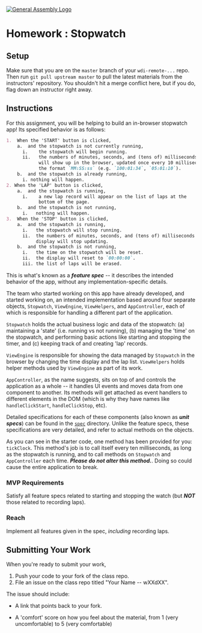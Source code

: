 [![General Assembly Logo](https://camo.githubusercontent.com/1a91b05b8f4d44b5bbfb83abac2b0996d8e26c92/687474703a2f2f692e696d6775722e636f6d2f6b6538555354712e706e67)](https://generalassemb.ly/education/web-development-immersive)

# Homework : Stopwatch

## Setup

Make sure that you are on the `master` branch of your `wdi-remote-...` repo.
Then run `git pull upstream master` to pull the latest materials from the
instructors' repository. You shouldn't hit a merge conflict here, but if you do,
flag down an instructor right away.

## Instructions

For this assignment, you will be helping to build an in-browser stopwatch
app! Its specified behavior is as follows:

```markdown
1.  When the 'START' button is clicked,
    a.  and the stopwatch is not currently running,
      i.    the stopwatch will begin running.
      ii.   the numbers of minutes, seconds, and (tens of) milliseconds elapsed
            will show up in the browser, updated once every 10 milliseconds, in
            the format `MM:SS:ss` (e.g. `100:01:34`, `05:01:10`).
    b.  and the stopwatch is already running,
      i. nothing will happen.
2. When the 'LAP' button is clicked,
    a.  and the stopwatch is running,
      i.    a new lap record will appear on the list of laps at the
            bottom of the page.
    b.  and the stopwatch is not running,
      i.   nothing will happen.
3.  When the 'STOP' button is clicked,
    a.  and the stopwatch is running,
      i.   the stopwatch will stop running.
      ii.  the numbers of minutes, seconds, and (tens of) milliseconds in the
           display will stop updating.
    b.  and the stopwatch is not running,
      i.   the time on the stopwatch will be reset.
      ii.  the display will reset to `00:00:00`.
      iii. the list of laps will be erased.
```

This is what's known as a _**feature spec**_ -- it describes the intended
behavior of the app, without any implementation-specific details.

The team who started working on this app have already developed, and started
working on, an intended implementation based around four separate objects,
`Stopwatch`, `ViewEngine`, `ViewHelpers`, and `AppController`, each of which is responsible for
handling a different part of the application.

`Stopwatch` holds the actual business logic and data of the stopwatch:
(a) maintaining a 'state' (i.e.  running vs not running),
(b) managing the 'time' on the stopwatch, and performing basic actions like
    starting and stopping the timer,
and
(c) keeping track of and creating 'lap' records.

`ViewEngine` is responsible for showing the data managed by `Stopwatch` in the
browser by changing the time display and the lap list. `ViewHelpers` holds helper methods used by `ViewEngine` as part of its work.

`AppController`, as the name suggests, sits on top of and controls the
application as a whole -- it handles UI events and moves data from one
component to another. Its methods will get attached as event handlers to
different elements in the DOM (which is why they have names like `handleClickStart`,
`handleClickStop`, etc).

Detailed specifications for each of these components (also known as
_**unit specs**_) can be found in the [`spec`](./spec) directory. Unlike the
feature specs, these specifications are very detailed, and refer to actual
methods on the objects.

As you can see in the starter code, one method has been provided for you:
`tickClock`. This method's job is to call itself every ten milliseconds,
as long as the stopwatch is running, and to call methods on `Stopwatch` and `AppController` each
time. _**Please do not alter this method.**_. Doing so could cause the
entire application to break.

### MVP Requirements

Satisfy all feature specs related to starting and stopping the watch (but
_**NOT**_ those related to recording laps).

### Reach

Implement all features given in the spec, _including_ recording laps.

## Submitting Your Work

When you're ready to submit your work,

1.  Push your code to your fork of the class repo.
2.  File an issue on the class repo titled "Your Name -- wXXdXX".

The issue should include:

-   A link that points back to your fork.

-   A 'comfort' score on how you feel about the material, from 1 (very
    uncomfortable) to 5 (very comfortable)
